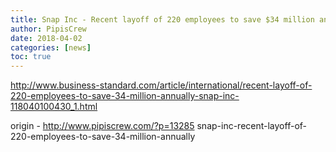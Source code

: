 ```yaml
---
title: Snap Inc - Recent layoff of 220 employees to save $34 million annually
author: PipisCrew
date: 2018-04-02
categories: [news]
toc: true
---
```


http://www.business-standard.com/article/international/recent-layoff-of-220-employees-to-save-34-million-annually-snap-inc-118040100430_1.html

origin - http://www.pipiscrew.com/?p=13285 snap-inc-recent-layoff-of-220-employees-to-save-34-million-annually